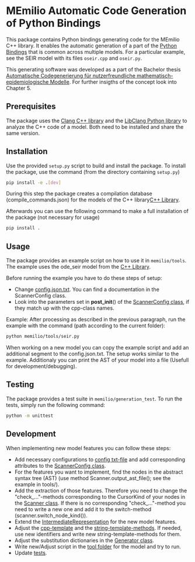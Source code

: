 # MEmilio Automatic Code Generation of Python Bindings

This package contains Python bindings generating code for the MEmilio C++ library. 
It enables the automatic generation of a part of the [Python Bindings](../memilio-simulation/README.md) that is common across multiple models. For a particular example, see the SEIR model with its files `oseir.cpp` and `oseir.py`.

This generating software was developed as a part of the Bachelor thesis [Automatische Codegenerierung für nutzerfreundliche mathematisch-epidemiologische Modelle](https://elib.dlr.de/190367/). For further insigths of the concept look into Chapter 5.

## Prerequisites

The package uses the [Clang C++ library](https://clang.llvm.org/) and the [LibClang Python library](https://libclang.readthedocs.io/en/latest/index.html) to analyze the C++ code of a model. Both need to be installed and share the same version.

## Installation

Use the provided `setup.py` script to build and install the package. To install the package, use the command (from the directory containing `setup.py`)

```bash
pip install -e .[dev]
```

During this step the package creates a compilation database (compile_commands.json) for the models of the C++ library[C++ Library](../../cpp/README.md).

Afterwards you can use the following command to make a full installation of the package (not necessary for usage)

```bash
pip install .
```

## Usage

The package provides an example script on how to use it in `memilio/tools`. The example uses the ode_seir model from the [C++ Library](../../cpp/models/ode_seir/README.md).

Before running the example you have to do these steps of setup:
- Change [config.json.txt](./memilio/tools/config.json.txt). You can find a documentation in the ScannerConfig class.
- Look into the parameters set in __post_init__() of the [ScannerConfig class](./memilio/generation/scanner_config.py), if they match up with the cpp-class names.

Example:
After processing as described in the previous paragraph, run the example with the command (path according to the current folder):

```bash
python memilio/tools/seir.py 
```

When working on a new model you can copy the example script and add an additional segment to the config.json.txt. The setup works similar to the example. Additionaly you can print the AST of your model into a file (Usefull for development/debugging).

## Testing

The package provides a test suite in `memilio/generation_test`. To run the tests, simply run the following command:

```bash
python -m unittest
```

## Development

When implementing new model features you can follow these steps:
- Add necessary configurations to [config txt-file](./memilio/tools/config.json.txt) and add corresponding attributes to the [ScannerConfig class](./memilio/generation/scanner_config.py).
- For the features you want to implement, find the nodes in the abstract syntax tree (AST) (use method Scanner.output_ast_file(); see the example in tools/).
- Add the extraction of those features. Therefore you need to change the "check_..."-methods corresponding to the CursorKind of your nodes in the [Scanner class](./memilio/generation/scanner.py). If there is no corresponding "check_..."-method you need to write a new one and add it to the switch-method (scanner.switch_node_kind()).
- Extend the [IntermediateRepresentation](./memilio/generation/intermediate_representation.py) for the new model features.
- Adjust the [cpp-template](./memilio//generation/template/template_ode_cpp.txt) and the [string-template-methods](./memilio/generation/template/template_ode_string.py). If needed, use new identifiers and write new string-template-methods for them.
- Adjust the substitution dictionaries in the [Generator class](./memilio/generation/generator.py).
- Write new/Adjust script in the [tool folder](./memilio/tools/) for the model and try to run.
- Update [tests](./memilio/generation_test/).